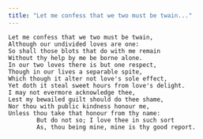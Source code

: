 ```yaml
---
title: "Let me confess that we two must be twain..."
---
```


	Let me confess that we two must be twain,
	Although our undivided loves are one:
	So shall those blots that do with me remain
	Without thy help by me be borne alone.
	In our two loves there is but one respect,
	Though in our lives a separable spite,
	Which though it alter not love's sole effect,
	Yet doth it steal sweet hours from love's delight.
	I may not evermore acknowledge thee,
	Lest my bewailed guilt should do thee shame,
	Nor thou with public kindness honour me,
	Unless thou take that honour from thy name:
			But do not so; I love thee in such sort
			As, thou being mine, mine is thy good report.

